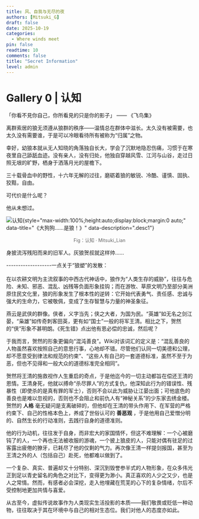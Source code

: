 ```yaml
---
title: 风、自我与无尽的夜
authors: [Mitsuki_G] 
draft: false 
date: 2025-10-19 
categories: 
  - Where winds meet
pin: false
readtime: 10
comments: false
title: "Secret Information"
level: admin
---
```


# Gallery 0 | 认知

「你看不見你自己，你所看見的只是你的影子」  ——  《飞鸟集》



<!-- more -->

离群索居的狼无须遵从狼群的秩序——温情总在群体中滋长。太久没有被需要，也太久没有需要谁，于是可以冷眼看待所有被称为“归属”之物。<br>

幸好，幼狼本就从无人知晓的角落独自长大，学会了沉默地隐忍伤痛，习惯于在寒夜里自己舔舐血迹。没有亲人，没有归处，他独自穿越风雪、江河与山谷，走过日照无垠的旷野，栖身于洒落月光的屋檐下。<br>

三十载骨血中的野性，十六年无解的过往，磨砺着狼的敏锐、冷酷、谨慎、固执、狡黠，自由。<br>

可代价是什么呢？<br>

他从未想过。<br>


![认知](../blog_img/g3_img1.png){style="max-width:100%;height:auto;display:block;margin:0 auto;" data-title="《大狗狗……是狼！》" data-description=".desc1"}
<figcaption style="text-align:center;font-size:0.9em;color:#666;margin-top:0.5em;">
  Fig：认知 · Mitsuki_Lian
</figcaption>
<div class="glightbox-desc desc1">
  <p>身披流泻残阳而来的旧军人。灰狼贺叔就这样帅……</p>
</div>


-------------------一点关于“狼塑”的发散：<br>
<br>
在以农耕文明为主流叙事的中西古代神话中，狼作为“人类生存的威胁”，往往与危险、未知、邪恶、混乱、凶残等负面形象挂钩；而在游牧、草原文明乃至部分美洲原住民文化里，狼的形象发生了根本性的逆转：它开始代表勇气、责任感、忠诚与强大的生命力，它被敬佩，变成了生存智慧与力量的神圣象征。<br>

燕云是武侠的群像。侠者，义字当先；侠之大者，为国为民。“英雄”如无名之剑江晏，“枭雄”如传奇刺客田英，更有如“国士”一般的将军王清。相比之下，贺然的“侠”形象不甚明朗。《死生错》点出他有恩必偿的忠诚，然后呢？<br>

于我而言，贺然的形象更偏向“混沌善良”。Wiki对该词汇的定义是：“混乱善良的人物虽然喜欢按照自己的意思行事，心地却不错。尽管他们认同一切美德和公理，却不愿意受到律法和规范的约束”、“这些人有自己的一套道德标准，虽然不至于为恶，但也不见得和一般大众的道德标准完全相同”。<br>

贺然将王清的施救视作人生重启的奇点，于是他迄今的一切主动都旨在偿还王清的恩情。王清身死，他就以搏命“杀尽罪人”的方式复仇，他深知此行为的错误性、残暴性（即使杀的是真有罪的军士），否则不会以此为威胁让江晏出面；可他底色的善良也是难以忽视的，否则也不会阻止和前仇人有“神秘关系”的少东家去绣金楼。贺然的 **人格** 毫无疑问是支离破碎的，但他却在王清的带头作用下、在军营的严格约束下、自己的性格本色上，养成了世俗认可的 **善恶观** ，于是他用自己爱憎分明的、自然生长的行动准则，去践行自身的道德准则。<br>

他的行为动机，往往发于自身，而非宏大的家国情怀，但这不难理解：一个心被磨钝了的人，一个再也无法被收服的游魂，一个披上狼皮的人，只能对偶有驻足的过客露出疲倦的獠牙，已耗尽了他的仅剩的气力。再次像王清一样提剑报国，甚至为王清之外的人（包括自己）赴死，他都难以做到了。<br>

一个复杂、真实、普遍却又十分特别、深沉到毁誉参半式的人物形象，在众多伟光正到足以青史留名的角色之对比下，变得更为渺小。真正喜欢的人少之又少，也是人之常情。然而，有感者必会深挖，走入他埋藏在荒芜的心下的复杂情绪，尔后不受控制地更加共情与喜爱。<br>

从古至今，虚拟传说故事作为人类现实生活投影的本质——我们敬畏或贬低一种动物，往往取决于其在环境中与自己的相对生态位。我们对他人的态度亦如此。<br>